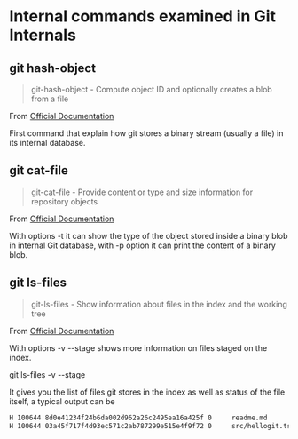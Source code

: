 # Internal commands examined in Git Internals

## git hash-object

> git-hash-object - Compute object ID and optionally creates a blob from a file

From [Official Documentation](https://git-scm.com/docs/git-hash-object) 

First command that explain how git stores a binary stream (usually a file) in its internal database.

## git cat-file

> git-cat-file - Provide content or type and size information for repository objects

From [Official Documentation](https://git-scm.com/docs/git-cat-file) 

With options -t it can show the type of the object stored inside a binary blob in internal Git database, with -p option it can print the content of a binary blob.

## git ls-files

> git-ls-files - Show information about files in the index and the working tree

From [Official Documentation](https://git-scm.com/docs/git-ls-files) 

With options -v --stage shows more information on files staged on the index.

git ls-files -v --stage

It gives you the list of files git stores in the index as well as status of the file itself, a typical output can be 

```bash
H 100644 8d0e41234f24b6da002d962a26c2495ea16a425f 0     readme.md
H 100644 03a45f717f4d93ec571c2ab787299e515e4f9f72 0     src/hellogit.ts
```


